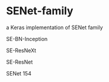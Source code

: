 # SENet-family
a Keras implementation of SENet family 

SE-BN-Inception

SE-ResNeXt

SE-ResNet

SENet 154

